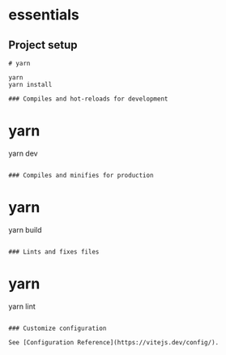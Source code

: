 # essentials

## Project setup

```
# yarn

yarn
yarn install 

### Compiles and hot-reloads for development

```
# yarn
yarn dev

```

### Compiles and minifies for production

```
# yarn
yarn build
```

### Lints and fixes files

```
# yarn
yarn lint

```

### Customize configuration

See [Configuration Reference](https://vitejs.dev/config/).
